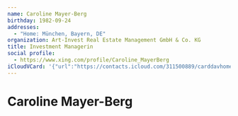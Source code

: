 ```yaml
---
name: Caroline Mayer-Berg
birthday: 1982-09-24
addresses:
  - "Home: München, Bayern, DE"
organization: Art-Invest Real Estate Management GmbH & Co. KG
title: Investment Managerin
social profile:
  - https://www.xing.com/profile/Caroline_MayerBerg
iCloudVCard: '{"url":"https://contacts.icloud.com/311500889/carddavhome/card/NDk5NzdlZmQtMGQ3NC00MzE4LWJjYjktYTJhMmVkM2MzNmM3.vcf","etag":"\"kmfhcub4\"","data":"BEGIN:VCARD\r\nVERSION:3.0\r\nFN:\r\nN:Mayer-Berg;Caroline;;;\r\nUID:49977efd-0d74-4318-bcb9-a2a2ed3c36c7\r\nBDAY;VALUE=date:1982-09-24\r\nADR;TYPE=HOME:;;;München;Bayern;;DE;\r\nWP1.X-ABLABEL:Work\r\nitem0.X-ABLABEL:xing\r\nPRODID:ez-vcard 0.9.13-fc\r\nREV:2025-04-03T22:11:14Z\r\nORG:Art-Invest Real Estate Management GmbH & Co. KG;\r\nTITLE:Investment Managerin\r\nPHOTO;VALUE=uri:https://gateway.icloud.com/contacts/311500889/ck/card/6a611\r\n bf3916184606649d591099e6f74\r\nitem0.X-SOCIALPROFILE;X-USER=Caroline_MayerBerg:https://www.xing.com/profil\r\n e/Caroline_MayerBerg\r\nEND:VCARD"}'
---
```

# Caroline Mayer-Berg
